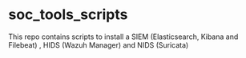 # soc_tools_scripts
This repo contains scripts to install a SIEM (Elasticsearch, Kibana and Filebeat) , HIDS (Wazuh Manager) and NIDS (Suricata)
